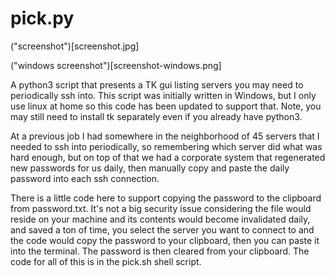 # pick.py


("screenshot")[screenshot.jpg]

("windows screenshot")[screenshot-windows.png]

A python3 script that presents a TK gui listing servers you may need to periodically ssh into.
This script was initially written in Windows, but I only use linux at home so this code has been updated to support that. Note, you may still need to install tk separately even if you already have python3.

At a previous job I had somewhere in the neighborhood of 45 servers that I needed to ssh into periodically, so remembering which server did what was hard enough, but on top of that we had a corporate system that regenerated new passwords for us daily, then manually copy and paste the daily password into each ssh connection.

There is a little code here to support copying the password to the clipboard from password.txt. It's not a big security issue considering the file would reside on your machine and its contents would become invalidated daily, and saved a ton of time, you select the server you want to connect to and the code would copy the password to your clipboard, then you can paste it into the terminal. The password is then cleared from your clipboard. The code for all of this is in the pick.sh shell script.
